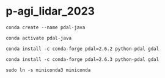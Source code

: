 # p-agi_lidar_2023

```
conda create --name pdal-java
```

```
conda activate pdal-java
```

```
conda install -c conda-forge pdal=2.6.2 python-pdal gdal
```
```
conda install -c conda-forge pdal=2.6.3 python-pdal gdal
```


```
sudo ln -s miniconda3 miniconda
```

